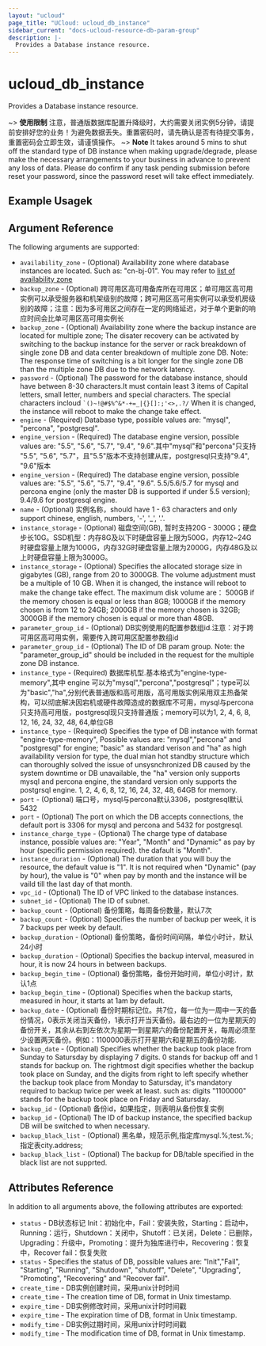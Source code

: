 ```yaml
---
layout: "ucloud"
page_title: "UCloud: ucloud_db_instance"
sidebar_current: "docs-ucloud-resource-db-param-group"
description: |-
  Provides a Database instance resource.
---
```


# ucloud_db_instance

Provides a Database instance resource.

~> **使用限制** 注意，普通版数据库配置升降级时，大约需要关闭实例5分钟，请提前安排好您的业务！为避免数据丢失。重置密码时，请先确认是否有待提交事务，重置密码会立即生效，请谨慎操作。
~> **Note** It takes around 5 mins to shut off the standard type of DB instance when making upgrade/degrade, please make the necessary arrangements to your business in advance to prevent any loss of data. Please do confirm if any task pending submission before reset your password, since the password reset will take effect immediately.
## Example Usagek

## Argument Reference

The following arguments are supported:

* `availability_zone` - (Optional) Availability zone where database instances are located. Such as: "cn-bj-01". You may refer to [list of availability zone](https://docs.ucloud.cn/api/summary/regionlist)
* `backup_zone` - (Optional) 跨可用区高可用备库所在可用区；单可用区高可用实例可以承受服务器和机架级别的故障；跨可用区高可用实例可以承受机房级别的故障；注意：因为多可用区之间存在一定的网络延迟，对于单个更新的响应时间会比单可用区高可用实例长
* `backup_zone` - (Optional) Availability zone where the backup instance are located for multiple zone; The disater recovery can be activated by switching to the backup instance for the server or rack breakdown of single zone DB and data center breakdown of multiple zone DB. Note: The response time of switching is a bit longer for the single zone DB than the multiple zone DB due to the network latency.
* `password` - (Optional) The password for the database instance, should have between 8-30 characters.It must contain least 3 items of Capital letters, small letter, numbers and special characters. The special characters incloud <code>`()~!@#$%^&*-+=_|{}\[]:;'<>,.?/</code> When it is changed, the instance will reboot to make the change take effect.
* `engine` - (Required) Database type, possible values are: "mysql", "percona", "postgresql".
* `engine_version` - (Required) The database engine version, possible values are: "5.5", "5.6", "5.7", "9.4", "9.6".其中"mysql"和"percona"只支持 "5.5", "5.6", "5.7"，且"5.5"版本不支持创建从库，postgresql只支持"9.4", "9.6"版本
* `engine_version` - (Required) The database engine version, possible values are: "5.5", "5.6", "5.7", "9.4", "9.6". 
  5.5/5.6/5.7 for mysql and percona engine (only the master DB is supported if under 5.5 version); 
  9.4/9.6 for postgresql engine.
* `name` - (Optional)  实例名称，should have 1 - 63 characters and only support chinese, english, numbers, '-', '_', '.'.
* `instance_storage` - (Optional) 磁盘空间(GB), 暂时支持20G - 3000G；硬盘步长10G。SSD机型：内存8G及以下时硬盘容量上限为500G，内存12~24G时硬盘容量上限为1000G，内存32G时硬盘容量上限为2000G，内存48G及以上时硬盘容量上限为3000G。
* `instance_storage` - (Optional) Specifies the allocated storage size in gigabytes (GB), range from 20 to 3000GB. The volume adjustment must be a multiple of 10 GB. When it is changed, the instance will reboot to make the change take effect. The maximum disk volume are： 500GB if the memory chosen is equal or less than 8GB;
1000GB if the memory chosen is from 12 to 24GB;
2000GB if the memory chosen is 32GB;
3000GB if the memory chosen is equal or more than 48GB.
* `parameter_group_id` - (Optional) DB实例使用的配置参数组id.注意：对于跨可用区高可用实例，需要传入跨可用区配置参数组id
* `parameter_group_id` - (Optional) The ID of DB param group. Note: the "parameter_group_id" should be included in the request for the multiple zone DB instance.
* `instance_type` - (Required) 数据库机型.基本格式为"engine-type-memory",其中 engine 可以为"mysql","percona","postgresql"；type可以为"basic","ha",分别代表普通版和高可用版，高可用版实例采用双主热备架构，可以彻底解决因宕机或硬件故障造成的数据库不可用，mysql与percona只支持高可用版，postgresql现只支持普通版；memory可以为1, 2, 4, 6, 8, 12, 16, 24, 32, 48, 64,单位GB
* `instance_type` - (Required) Specifies the type of DB instance with format "engine-type-memory", Possible values are:
  "mysql","percona" and "postgresql" for engine;
  "basic" as standard verison and  "ha" as high availability version for type, the dual mian hot standby structure which can thoroughly solved the issue of unsysnchronized DB caused by the system downtime or DB unavailable, the "ha" version only supports mysql and percona engine, the standard version only supports the postgrsql engine.
  1, 2, 4, 6, 8, 12, 16, 24, 32, 48, 64GB for memory.
* `port` - (Optional) 端口号，mysql与percona默认3306，postgresql默认5432
* `port` - (Optional) The port on which the DB accepts connections, the default port is 3306 for mysql and percona and 5432 for postgresql.
* `instance_charge_type` - (Optional) The charge type of database instance, possible values are: "Year", "Month" and "Dynamic" as pay by hour (specific permission required). the dafault is "Month".
* `instance_duration` - (Optional) The duration that you will buy the resource, the default value is "1". It is not required when "Dynamic" (pay by hour), the value is "0" when pay by month and the instance will be vaild till the last day of that month.
* `vpc_id` - (Optional) The ID of VPC linked to the database instances.
* `subnet_id` - (Optional) The ID of subnet.
* `backup_count` - (Optional) 备份策略，每周备份数量，默认7次
* `backup_count` - (Optional) Specifies the number of backup per week, it is 7 backups per week by default.  
* `backup_duration` - (Optional) 备份策略，备份时间间隔，单位小时计，默认24小时
* `backup_duration` - (Optional)  Specifies the backup interval, measured in hour, it is now 24 hours in between backups.
* `backup_begin_time` - (Optional) 备份策略，备份开始时间，单位小时计，默认1点
* `backup_begin_time` - (Optional) Specifies when the backup starts, measured in hour, it starts at 1am by default.
* `backup_date` - (Optional) 备份时期标记位。共7位，每一位为一周中一天的备份情况，0表示关闭当天备份，1表示打开当天备份。最右边的一位为星期天的备份开关，其余从右到左依次为星期一到星期六的备份配置开关，每周必须至少设置两天备份。例如：1100000表示打开星期六和星期五的备份功能.
* `backup_date` - (Optional) Specifies whether the backup took place from Sunday to Satursday by displaying 7 digits. 0 stands for backup off and 1 stands for backup on. The rightmost digit specifies whether the backup took place on Sunday, and the digits from right to left specify whether the backup took place from Monday to Satursday, it's mandatory required to backup twice per week at least. such as: digits "1100000" stands for the backup took place on Friday and Satursday.
* `backup_id` - (Optional) 备份id，如果指定，则表明从备份恢复实例
* `backup_id` - (Optional) The ID of backup instance, the specified backup DB will be switched to when necessary.
* `backup_black_list` - (Optional) 黑名单，规范示例,指定库mysql.%;test.%; 指定表city.address;
* `backup_black_list` - (Optional) The backup for DB/table specified in the black list are not supprted.

## Attributes Reference

In addition to all arguments above, the following attributes are exported:

* `status` - DB状态标记 Init：初始化中，Fail：安装失败，Starting：启动中，Running：运行，Shutdown：关闭中，Shutoff：已关闭，Delete：已删除，Upgrading：升级中，Promoting：提升为独库进行中，Recovering：恢复中，Recover fail：恢复失败
* `status` - Specifies the status of DB, possible values are: "Init","Fail", "Starting", "Running", "Shutdown", "shutoff", "Delete", "Upgrading", "Promoting", "Recovering" and "Recover fail".
* `create_time` - DB实例创建时间，采用unix计时时间
* `create_time` - The creation time of DB, format in Unix timestamp.
* `expire_time` - DB实例修改时间，采用unix计时时间戳
* `expire_time` - The expiration time of DB, format in Unix timestamp.
* `modify_time` - DB实例过期时间，采用unix计时时间戳
* `modify_time` - The modification time of DB, format in Unix timestamp.
